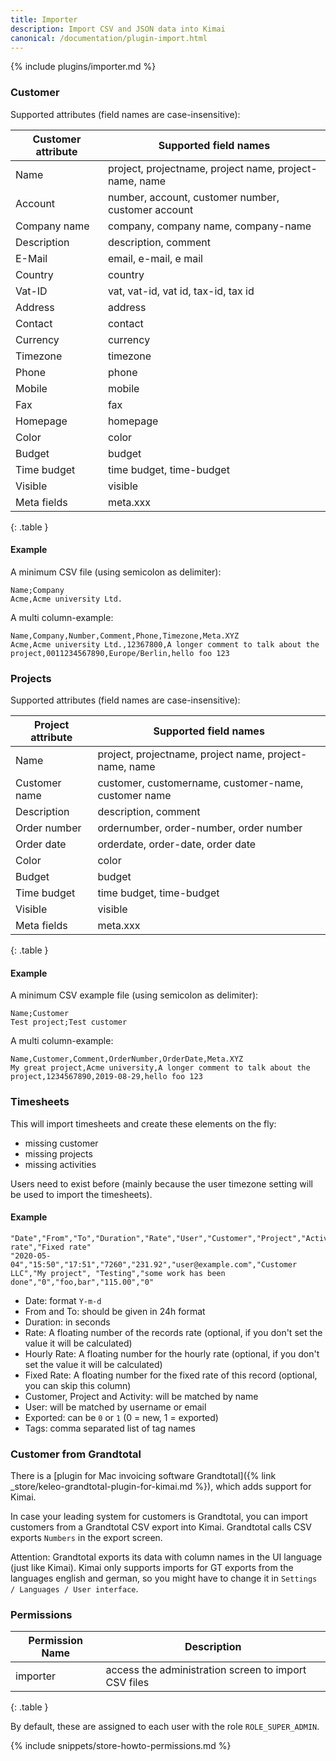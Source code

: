 ```yaml
---
title: Importer
description: Import CSV and JSON data into Kimai
canonical: /documentation/plugin-import.html
---
```


{% include plugins/importer.md %}

### Customer

Supported attributes (field names are case-insensitive):

| Customer attribute | Supported field names                                  |  
|--------------------|--------------------------------------------------------|
| Name               | project, projectname, project name, project-name, name |
| Account            | number, account, customer number, customer account     |
| Company name       | company, company name, company-name                    |
| Description        | description, comment                                   |
| E-Mail             | email, e-mail, e mail                                  |
| Country            | country                                                |
| Vat-ID             | vat, vat-id, vat id, tax-id, tax id                    |
| Address            | address                                                |
| Contact            | contact                                                |
| Currency           | currency                                               |
| Timezone           | timezone                                               |
| Phone              | phone                                                  |
| Mobile             | mobile                                                 | 
| Fax                | fax                                                    |
| Homepage           | homepage                                               |
| Color              | color                                                  |
| Budget             | budget                                                 |
| Time budget        | time budget, time-budget                               |
| Visible            | visible                                                |
| Meta fields        | meta.xxx                                               |
{: .table }

#### Example

A minimum CSV file (using semicolon as delimiter):
```csv
Name;Company
Acme,Acme university Ltd.
```

A multi column-example:

```csv
Name,Company,Number,Comment,Phone,Timezone,Meta.XYZ
Acme,Acme university Ltd.,12367800,A longer comment to talk about the project,0011234567890,Europe/Berlin,hello foo 123
```

### Projects

Supported attributes (field names are case-insensitive):

| Project attribute | Supported field names                                  |  
|-------------------|--------------------------------------------------------|
| Name              | project, projectname, project name, project-name, name |
| Customer name     | customer, customername, customer-name, customer name   |
| Description       | description, comment                                   |
| Order number      | ordernumber, order-number, order number                | 
| Order date        | orderdate, order-date, order date                      |
| Color             | color                                                  |
| Budget            | budget                                                 |
| Time budget       | time budget, time-budget                               |
| Visible           | visible                                                |
| Meta fields       | meta.xxx                                               |
{: .table }

#### Example

A minimum CSV example file (using semicolon as delimiter):
```csv
Name;Customer
Test project;Test customer
```

A multi column-example:

```csv
Name,Customer,Comment,OrderNumber,OrderDate,Meta.XYZ
My great project,Acme university,A longer comment to talk about the project,1234567890,2019-08-29,hello foo 123
```

### Timesheets

This will import timesheets and create these elements on the fly:
- missing customer
- missing projects
- missing activities

Users need to exist before (mainly because the user timezone setting will be used to import the timesheets).

#### Example

```csv
"Date","From","To","Duration","Rate","User","Customer","Project","Activity","Description","Exported","Tags","Hourly rate","Fixed rate"
"2020-05-04","15:50","17:51","7260","231.92","user@example.com","Customer LLC","My project", "Testing","some work has been done","0","foo,bar","115.00","0"
```

- Date: format `Y-m-d`
- From and To: should be given in 24h format
- Duration: in seconds
- Rate: A floating number of the records rate (optional, if you don't set the value it will be calculated)
- Hourly Rate: A floating number for the hourly rate (optional, if you don't set the value it will be calculated)
- Fixed Rate: A floating number for the fixed rate of this record (optional, you can skip this column)
- Customer, Project and Activity: will be matched by name
- User: will be matched by username or email
- Exported: can be `0` or `1` (0 = new, 1 = exported)
- Tags: comma separated list of tag names

### Customer from Grandtotal

There is a [plugin for Mac invoicing software Grandtotal]({% link _store/keleo-grandtotal-plugin-for-kimai.md %}), which adds support for Kimai.

In case your leading system for customers is Grandtotal, you can import customers from a Grandtotal CSV export into Kimai.
Grandtotal calls CSV exports `Numbers` in the export screen.

Attention: Grandtotal exports its data with column names in the UI language (just like Kimai).
Kimai only supports imports for GT exports from the languages english and german, so you might have to change it in `Settings / Languages / User interface`.

### Permissions

| Permission Name | Description                                           |
|-----------------|-------------------------------------------------------|
| importer        | access the administration screen to import CSV files  |
{: .table }

By default, these are assigned to each user with the role `ROLE_SUPER_ADMIN`.

{% include snippets/store-howto-permissions.md %}
